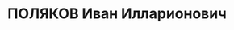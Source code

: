 ---
title: ПОЛЯКОВ Иван Илларионович
description: "Арестован в 1937\n Приговор: ВК ВС СССР, 12.10.1937 - ВМН.\n Расстрелян\
  \ 13.10.1937\n Источники: Сталинский список от 03.10.1937 (Аз.ССР, Кат.1)"
---